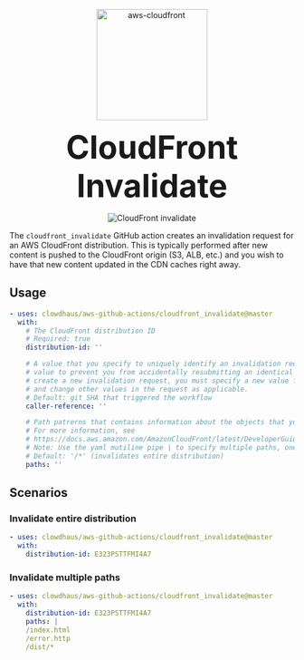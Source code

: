<p align="center">
  <img src="../../.github/images/cloudfront.svg" alt="aws-cloudfront" height="196px">
</p>
<h1 style="font-size: 56px; margin: 0; padding: 0;" align="center">
  CloudFront Invalidate
</h1>
<p align="center">
  <img src="https://github.com/clowdhaus/aws-github-actions/workflows/CloudFront%20Invalidation/badge.svg" alt="CloudFront invalidate">
</p>

The `cloudfront_invalidate` GitHub action creates an invalidation request for an AWS CloudFront distribution. This is typically performed after new content is pushed to the CloudFront origin (S3, ALB, etc.) and you wish to have that new content updated in the CDN caches right away.

## Usage

```yml
- uses: clowdhaus/aws-github-actions/cloudfront_invalidate@master
  with:
    # The CloudFront distribution ID
    # Required: true
    distribution-id: ''

    # A value that you specify to uniquely identify an invalidation request. CloudFront uses the
    # value to prevent you from accidentally resubmitting an identical request. Whenever you
    # create a new invalidation request, you must specify a new value for `caller-reference`
    # and change other values in the request as applicable.
    # Default: git SHA that triggered the workflow
    caller-reference: ''

    # Path patrerns that contains information about the objects that you want to invalidate.
    # For more information, see
    # https://docs.aws.amazon.com/AmazonCloudFront/latest/DeveloperGuide/Invalidation.html
    # Note: Use the yaml mutiline pipe | to specify multiple paths, one on each line
    # Default: '/*' (invalidates entire distribution)
    paths: ''
```

## Scenarios

### Invalidate entire distribution

```yml
- uses: clowdhaus/aws-github-actions/cloudfront_invalidate@master
  with:
    distribution-id: E323PSTTFMI4A7
```

### Invalidate multiple paths

```yml
- uses: clowdhaus/aws-github-actions/cloudfront_invalidate@master
  with:
    distribution-id: E323PSTTFMI4A7
    paths: |
    /index.html
    /error.http
    /dist/*
```
